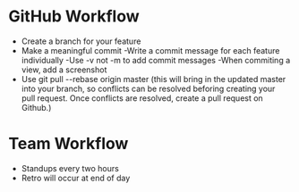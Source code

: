 # GitHub Workflow
  
* Create a branch for your feature
* Make a meaningful commit
  -Write a commit message for each feature individually
  -Use -v not -m to add commit messages
  -When commiting a view, add a screenshot
* Use git pull --rebase origin master (this will bring in the updated master into your branch, so conflicts can be resolved beforing creating your pull request. Once conflicts are resolved, create a pull request on Github.)

# Team Workflow
* Standups every two hours
* Retro will occur at end of day
